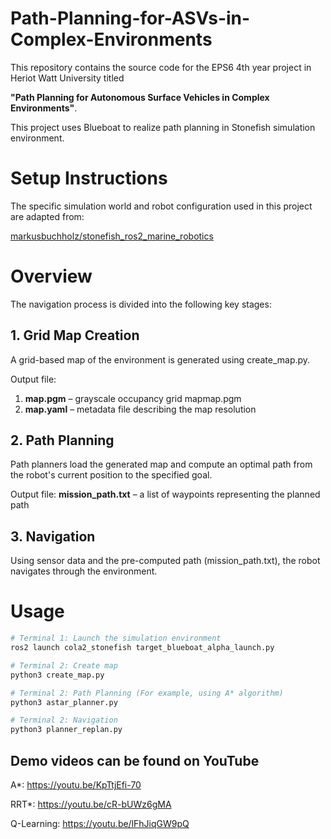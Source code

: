 # Path-Planning-for-ASVs-in-Complex-Environments
This repository contains the source code for the EPS6 4th year project in Heriot Watt University titled

**"Path Planning for Autonomous Surface Vehicles in Complex Environments"**.

This project uses Blueboat to realize path planning in Stonefish simulation environment.

# Setup Instructions
The specific simulation world and robot configuration used in this project are adapted from:

[markusbuchholz/stonefish_ros2_marine_robotics](https://github.com/Michele1996/stonefish_resources_pub.git)

# Overview
The navigation process is divided into the following key stages:
## 1. Grid Map Creation
A grid-based map of the environment is generated using create_map.py.

Output file:
1. **map.pgm** – grayscale occupancy grid mapmap.pgm
2. **map.yaml** – metadata file describing the map resolution

## 2. Path Planning
Path planners load the generated map and compute an optimal path from the robot's current position to the specified goal.

Output file:
**mission_path.txt** – a list of waypoints representing the planned path

## 3. Navigation
Using sensor data and the pre-computed path (mission_path.txt), the robot navigates through the environment.

# Usage
```bash
# Terminal 1: Launch the simulation environment
ros2 launch cola2_stonefish target_blueboat_alpha_launch.py

# Terminal 2: Create map
python3 create_map.py

# Terminal 2: Path Planning (For example, using A* algorithm)
python3 astar_planner.py

# Terminal 2: Navigation
python3 planner_replan.py
```

## Demo videos can be found on YouTube
  A*: https://youtu.be/KpTtjEfi-70
  
  RRT*: https://youtu.be/cR-bUWz6gMA
  
  Q-Learning: https://youtu.be/lFhJiqGW9pQ

